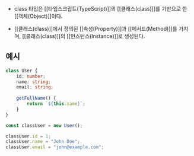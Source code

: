 - class 타입은 [[타입스크립트(TypeScript)]]의 [[클래스(class)]]를 기반으로 한 [[객체(Object)]]이다.

- [[클래스(class)]]에서 정의된 [[속성(Property)]]과 [[메서드(Method)]]를 가지며, [[클래스(class)]]의 [[인스턴스(Instance)]]로 생성된다.


## 예시

```ts
class User {
	id: number;
	name: string;
	email: string;
	
	getFullName() {
		return `${this.name}`;     
	} 
} 

const classUser = new User(); 

classUser.id = 1; 
classUser.name = "John Doe"; 
classUser.email = "john@example.com";
```
